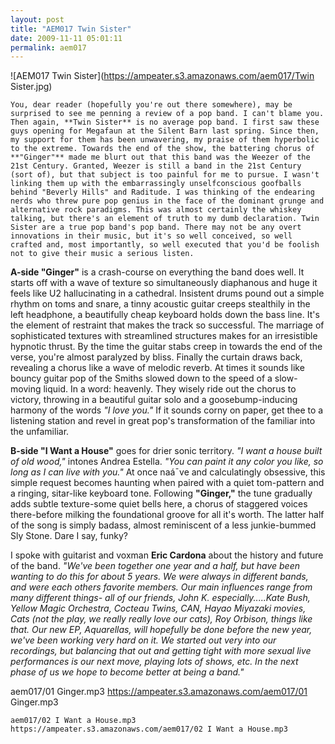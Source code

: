 ```yaml
---
layout: post
title: "AEM017 Twin Sister"
date: 2009-11-11 05:01:11
permalink: aem017
---
```

![AEM017 Twin Sister](https://ampeater.s3.amazonaws.com/aem017/Twin Sister.jpg)

    You, dear reader (hopefully you're out there somewhere), may be surprised to see me penning a review of a pop band. I can't blame you. Then again, **Twin Sister** is no average pop band. I first saw these guys opening for Megafaun at the Silent Barn last spring. Since then, my support for them has been unwavering, my praise of them hyperbolic to the extreme. Towards the end of the show, the battering chorus of **"Ginger"** made me blurt out that this band was the Weezer of the 21st Century. Granted, Weezer is still a band in the 21st Century (sort of), but that subject is too painful for me to pursue. I wasn't linking them up with the embarrassingly unselfconscious goofballs behind "Beverly Hills" and Raditude. I was thinking of the endearing nerds who threw pure pop genius in the face of the dominant grunge and alternative rock paradigms. This was almost certainly the whiskey talking, but there's an element of truth to my dumb declaration. Twin Sister are a true pop band's pop band. There may not be any overt innovations in their music, but it's so well conceived, so well crafted and, most importantly, so well executed that you'd be foolish not to give their music a serious listen.

**A-side "Ginger"** is a crash-course on everything the band does well. It starts off with a wave of texture so simultaneously diaphanous and huge it feels like U2 hallucinating in a cathedral. Insistent drums pound out a simple rhythm on toms and snare, a tinny acoustic guitar creeps stealthily in the left headphone, a beautifully cheap keyboard holds down the bass line. It's the element of restraint that makes the track so successful. The marriage of sophisticated textures with streamlined structures makes for an irresistible hypnotic thrust. By the time the guitar stabs creep in towards the end of the verse, you're almost paralyzed by bliss. Finally the curtain draws back, revealing a chorus like a wave of melodic reverb. At times it sounds like bouncy guitar pop of the Smiths slowed down to the speed of a slow-moving liquid. In a word: heavenly. They wisely ride out the chorus to victory, throwing in a beautiful guitar solo and a goosebump-inducing harmony of the words _"I love you."_ If it sounds corny on paper, get thee to a listening station and revel in great pop's transformation of the familiar into the unfamiliar.

**B-side "I Want a House"** goes for drier sonic territory. _"I want a house built of old wood,"_ intones Andrea Estella. _"You can paint it any color you like, so long as I can live with you."_ At once naá¯ve and calculatingly obsessive, this simple request becomes haunting when paired with a quiet tom-pattern and a ringing, sitar-like keyboard tone. Following **"Ginger,"** the tune gradually adds subtle texture-some quiet bells here, a chorus of staggered voices there-before milking the foundational groove for all it's worth. The latter half of the song is simply badass, almost reminiscent of a less junkie-bummed Sly Stone. Dare I say, funky?

I spoke with guitarist and voxman **Eric Cardona** about the history and future of the band. _"We've been together one year and a half, but have been wanting to do this for about 5 years. We were always in different bands, and were each others favorite members. Our main influences range from many different things- all of our friends, John K. especially.....Kate Bush, Yellow Magic Orchestra, Cocteau Twins, CAN, Hayao Miyazaki movies, Cats (not the play, we really really love our cats), Roy Orbison, things like that. Our new EP, Aquarellas, will hopefully be done before the new year, we've been working very hard on it. We started out very into our recordings, but balancing that out and getting tight with more sexual live performances is our next move, playing lots of shows, etc. In the next phase of us we hope to become better at being a band."_
  
  aem017/01 Ginger.mp3
    https://ampeater.s3.amazonaws.com/aem017/01 Ginger.mp3
    
    aem017/02 I Want a House.mp3
    https://ampeater.s3.amazonaws.com/aem017/02 I Want a House.mp3
    
    